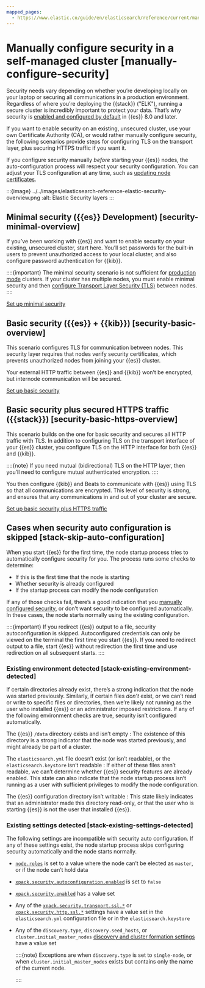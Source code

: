 ```yaml
---
mapped_pages:
  - https://www.elastic.co/guide/en/elasticsearch/reference/current/manually-configure-security.html
---
```


# Manually configure security in a self-managed cluster [manually-configure-security]

Security needs vary depending on whether you’re developing locally on your laptop or securing all communications in a production environment. Regardless of where you’re deploying the {{stack}} ("ELK"), running a secure cluster is incredibly important to protect your data. That’s why security is [enabled and configured by default](../deploy/self-managed/installing-elasticsearch.md) in {{es}} 8.0 and later.

If you want to enable security on an existing, unsecured cluster, use your own Certificate Authority (CA), or would rather manually configure security, the following scenarios provide steps for configuring TLS on the transport layer, plus securing HTTPS traffic if you want it.

If you configure security manually *before* starting your {{es}} nodes, the auto-configuration process will respect your security configuration. You can adjust your TLS configuration at any time, such as [updating node certificates](updating-certificates.md).

:::{image} ../../images/elasticsearch-reference-elastic-security-overview.png
:alt: Elastic Security layers
:::


## Minimal security ({{es}} Development) [security-minimal-overview]

If you’ve been working with {{es}} and want to enable security on your existing, unsecured cluster, start here. You’ll set passwords for the built-in users to prevent unauthorized access to your local cluster, and also configure password authentication for {{kib}}.

::::{important}
The minimal security scenario is not sufficient for [production mode](../deploy/self-managed/bootstrap-checks.md#dev-vs-prod-mode) clusters. If your cluster has multiple nodes, you must enable minimal security and then [configure Transport Layer Security (TLS)](secure-cluster-communications.md) between nodes.
::::


[Set up minimal security](set-up-minimal-security.md)


## Basic security ({{es}} + {{kib}}) [security-basic-overview]

This scenario configures TLS for communication between nodes. This security layer requires that nodes verify security certificates, which prevents unauthorized nodes from joining your {{es}} cluster.

Your external HTTP traffic between {{es}} and {{kib}} won’t be encrypted, but internode communication will be secured.

[Set up basic security](secure-cluster-communications.md)


## Basic security plus secured HTTPS traffic ({{stack}}) [security-basic-https-overview]

This scenario builds on the one for basic security and secures all HTTP traffic with TLS. In addition to configuring TLS on the transport interface of your {{es}} cluster, you configure TLS on the HTTP interface for both {{es}} and {{kib}}.

::::{note}
If you need mutual (bidirectional) TLS on the HTTP layer, then you’ll need to configure mutual authenticated encryption.
::::


You then configure {{kib}} and Beats to communicate with {{es}} using TLS so that all communications are encrypted. This level of security is strong, and ensures that any communications in and out of your cluster are secure.

[Set up basic security plus HTTPS traffic](secure-http-communications.md)



## Cases when security auto configuration is skipped [stack-skip-auto-configuration]

When you start {{es}} for the first time, the node startup process tries to automatically configure security for you. The process runs some checks to determine:

* If this is the first time that the node is starting
* Whether security is already configured
* If the startup process can modify the node configuration

If any of those checks fail, there’s a good indication that you [manually configured security](../../../deploy-manage/security/manually-configure-security-in-self-managed-cluster.md), or don’t want security to be configured automatically. In these cases, the node starts normally using the existing configuration.

::::{important}
If you redirect {{es}} output to a file, security autoconfiguration is skipped. Autoconfigured credentials can only be viewed on the terminal the first time you start {{es}}. If you need to redirect output to a file, start {{es}} without redirection the first time and use redirection on all subsequent starts.
::::



### Existing environment detected [stack-existing-environment-detected]

If certain directories already exist, there’s a strong indication that the node was started previously. Similarly, if certain files *don’t* exist, or we can’t read or write to specific files or directories, then we’re likely not running as the user who installed {{es}} or an administrator imposed restrictions. If any of the following environment checks are true, security isn’t configured automatically.

The {{es}} `/data` directory exists and isn’t empty
:   The existence of this directory is a strong indicator that the node was started previously, and might already be part of a cluster.

The `elasticsearch.yml` file doesn’t exist (or isn’t readable), or the `elasticsearch.keystore` isn’t readable
:   If either of these files aren’t readable, we can’t determine whether {{es}} security features are already enabled. This state can also indicate that the node startup process isn’t running as a user with sufficient privileges to modify the node configuration.

The {{es}} configuration directory isn’t writable
:   This state likely indicates that an administrator made this directory read-only, or that the user who is starting {{es}} is not the user that installed {{es}}.


### Existing settings detected [stack-existing-settings-detected]

The following settings are incompatible with security auto configuration. If any of these settings exist, the node startup process skips configuring security automatically and the node starts normally.

* [`node.roles`](asciidocalypse://docs/elasticsearch/docs/reference/elasticsearch/configuration-reference/node-settings.md#node-roles) is set to a value where the node can’t be elected as `master`, or if the node can’t hold data
* [`xpack.security.autoconfiguration.enabled`](asciidocalypse://docs/elasticsearch/docs/reference/elasticsearch/configuration-reference/security-settings.md#general-security-settings) is set to `false`
* [`xpack.security.enabled`](asciidocalypse://docs/elasticsearch/docs/reference/elasticsearch/configuration-reference/security-settings.md#general-security-settings) has a value set
* Any of the [`xpack.security.transport.ssl.*`](asciidocalypse://docs/elasticsearch/docs/reference/elasticsearch/configuration-reference/security-settings.md#transport-tls-ssl-settings) or [`xpack.security.http.ssl.*`](asciidocalypse://docs/elasticsearch/docs/reference/elasticsearch/configuration-reference/security-settings.md#http-tls-ssl-settings) settings have a value set in the `elasticsearch.yml` configuration file or in the `elasticsearch.keystore`
* Any of the `discovery.type`, `discovery.seed_hosts`, or `cluster.initial_master_nodes` [discovery and cluster formation settings](asciidocalypse://docs/elasticsearch/docs/reference/elasticsearch/configuration-reference/discovery-cluster-formation-settings.md) have a value set

    ::::{note}
    Exceptions are when `discovery.type` is set to `single-node`, or when `cluster.initial_master_nodes` exists but contains only the name of the current node.

    ::::






